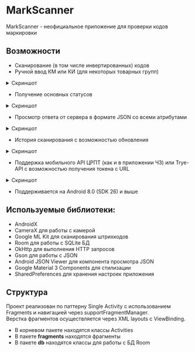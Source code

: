 # MarkScanner
MarkScanner - неофициальное приложение для проверки кодов маркировки

## Возможности
* Сканирование (в том числе инвертированных) кодов
* Ручной ввод КМ или КИ (для некоторых товарных групп)

<details>
  <summary>Скриншот</summary>

![image](https://user-images.githubusercontent.com/13136992/213932720-0a17f113-ddb5-4c5a-960c-0f5d8b7f5c8f.png)
</details>

* Получение основных статусов

<details>
  <summary>Скриншот</summary>

![image](https://user-images.githubusercontent.com/13136992/213932766-52033be9-6af2-443a-8503-ae873dddaf63.png)
</details>

* Просмотр ответа от сервера в формате JSON со всеми атрибутами

<details>
  <summary>Скриншот</summary>

![image](https://user-images.githubusercontent.com/13136992/213932913-38760637-3a48-40fd-bfe2-aa1a63ffed35.png)
</details>

* История сканирования с возможностью обновления

<details>
  <summary>Скриншот</summary>

![image](https://user-images.githubusercontent.com/13136992/213932847-e5ce1025-02b1-44d8-bfbb-0855ddebcc56.png)
</details>

* Поддержка мобильного API ЦРПТ (как и в приложении ЧЗ) или Trye-API с возможностью получения токена с URL

<details>
  <summary>Скриншот</summary>

![image](https://user-images.githubusercontent.com/13136992/213932970-5ef61cbf-0503-4d36-b354-551e035a7254.png)
</details>

* Поддерживается на Android 8.0 (SDK 26) и выше

## Используемые библиотеки:

- AndroidX
- CameraX для работы с камерой
- Google ML Kit для сканирования штрихкодов
- Room для работы с SQLite БД
- OkHttp для выполнения HTTP запросов
- Gson для работы с JSON
- Android JSON Viewer для компонента просмотра JSON
- Google Material 3 Components для стилизации
- SharedPreferences для хранения настроек приложения

## Структура

Проект реализован по паттерну Single Activity с использованием Fragments и навигацией через supportFragmentManager.  
Верстка фрагментов осуществляется через XML layouts с ViewBinding.  

- В корневом пакете находятся классы Activities
- В пакете **fragments** находятся фрагменты
- В пакете **db** находятся классы для работы с БД Room
